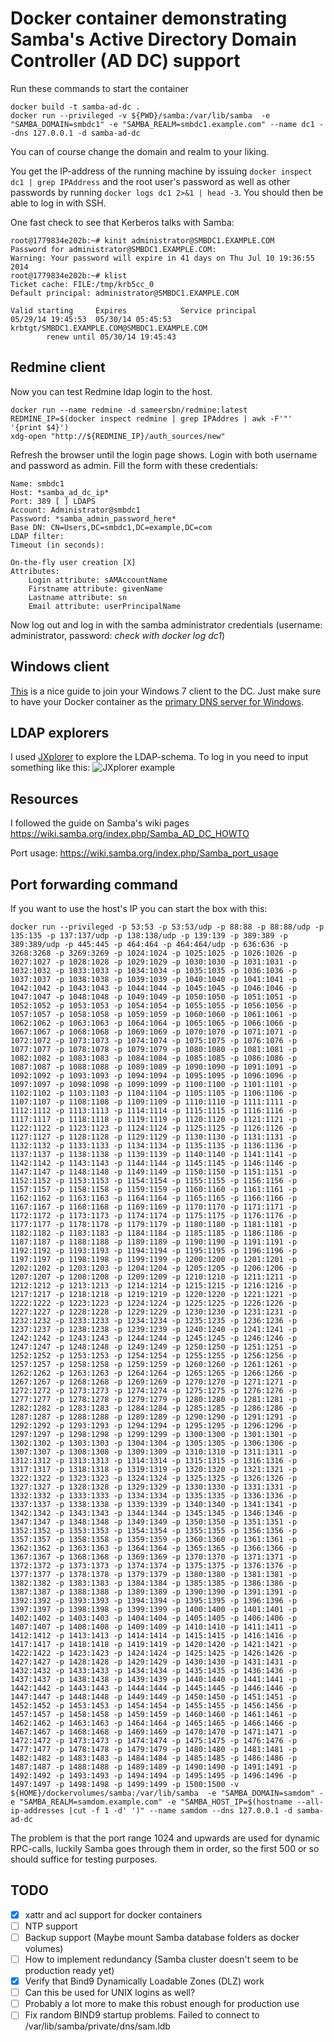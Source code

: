 # Docker container demonstrating Samba's Active Directory Domain Controller (AD DC) support

Run these commands to start the container
```
docker build -t samba-ad-dc .
docker run --privileged -v ${PWD}/samba:/var/lib/samba  -e "SAMBA_DOMAIN=smbdc1" -e "SAMBA_REALM=smbdc1.example.com" --name dc1 --dns 127.0.0.1 -d samba-ad-dc
```
You can of course change the domain and realm to your liking.

You get the IP-address of the running machine by issuing `docker inspect dc1 | grep IPAddress` and the root user's
password as well as other passwords by running `docker logs dc1 2>&1 | head -3`. You should then be able to log in with SSH.

One fast check to see that Kerberos talks with Samba:
```
root@1779834e202b:~# kinit administrator@SMBDC1.EXAMPLE.COM
Password for administrator@SMBDC1.EXAMPLE.COM:
Warning: Your password will expire in 41 days on Thu Jul 10 19:36:55 2014
root@1779834e202b:~# klist
Ticket cache: FILE:/tmp/krb5cc_0
Default principal: administrator@SMBDC1.EXAMPLE.COM

Valid starting     Expires            Service principal
05/29/14 19:45:53  05/30/14 05:45:53  krbtgt/SMBDC1.EXAMPLE.COM@SMBDC1.EXAMPLE.COM
        renew until 05/30/14 19:45:43

```

## Redmine client

Now you can test Redmine ldap login to the host.
```
docker run --name redmine -d sameersbn/redmine:latest
REDMINE_IP=$(docker inspect redmine | grep IPAddres | awk -F'"' '{print $4}')
xdg-open "http://${REDMINE_IP}/auth_sources/new"
```

Refresh the browser until the login page shows. Login with both username and password as admin. Fill the form with these credentials:

```
Name: smbdc1
Host: *samba_ad_dc_ip*
Port: 389 [ ] LDAPS
Account: Administrator@smbdc1
Password: *samba_admin_password_here*
Base DN: CN=Users,DC=smbdc1,DC=example,DC=com
LDAP filter:
Timeout (in seconds):

On-the-fly user creation [X]
Attributes:
    Login attribute: sAMAccountName
    Firstname attribute: givenName
    Lastname attribute: sn
    Email attribute: userPrincipalName
```

Now log out and log in with the samba administrator credentials (username: administrator, password: *check with docker log dc1*)

## Windows client

[This](http://vimeo.com/11527979#t=3m15s) is a nice guide to join your Windows 7 client to the DC. Just make sure to have your Docker container as the
[primary DNS server for Windows](http://www.opennicproject.org/configure-your-dns/how-to-change-dns-servers-in-windows-7/).

## LDAP explorers

I used [JXplorer](http://jxplorer.org/) to explore the LDAP-schema. To log in you need to input something like this:
![JXplorer example](http://i.imgur.com/LniIp22.png)

## Resources
I followed the guide on Samba's wiki pages https://wiki.samba.org/index.php/Samba_AD_DC_HOWTO

Port usage: https://wiki.samba.org/index.php/Samba_port_usage

## Port forwarding command
If you want to use the host's IP you can start the box with this:
```
docker run --privileged -p 53:53 -p 53:53/udp -p 88:88 -p 88:88/udp -p 135:135 -p 137:137/udp -p 138:138/udp -p 139:139 -p 389:389 -p 389:389/udp -p 445:445 -p 464:464 -p 464:464/udp -p 636:636 -p 3268:3268 -p 3269:3269 -p 1024:1024 -p 1025:1025 -p 1026:1026 -p 1027:1027 -p 1028:1028 -p 1029:1029 -p 1030:1030 -p 1031:1031 -p 1032:1032 -p 1033:1033 -p 1034:1034 -p 1035:1035 -p 1036:1036 -p 1037:1037 -p 1038:1038 -p 1039:1039 -p 1040:1040 -p 1041:1041 -p 1042:1042 -p 1043:1043 -p 1044:1044 -p 1045:1045 -p 1046:1046 -p 1047:1047 -p 1048:1048 -p 1049:1049 -p 1050:1050 -p 1051:1051 -p 1052:1052 -p 1053:1053 -p 1054:1054 -p 1055:1055 -p 1056:1056 -p 1057:1057 -p 1058:1058 -p 1059:1059 -p 1060:1060 -p 1061:1061 -p 1062:1062 -p 1063:1063 -p 1064:1064 -p 1065:1065 -p 1066:1066 -p 1067:1067 -p 1068:1068 -p 1069:1069 -p 1070:1070 -p 1071:1071 -p 1072:1072 -p 1073:1073 -p 1074:1074 -p 1075:1075 -p 1076:1076 -p 1077:1077 -p 1078:1078 -p 1079:1079 -p 1080:1080 -p 1081:1081 -p 1082:1082 -p 1083:1083 -p 1084:1084 -p 1085:1085 -p 1086:1086 -p 1087:1087 -p 1088:1088 -p 1089:1089 -p 1090:1090 -p 1091:1091 -p 1092:1092 -p 1093:1093 -p 1094:1094 -p 1095:1095 -p 1096:1096 -p 1097:1097 -p 1098:1098 -p 1099:1099 -p 1100:1100 -p 1101:1101 -p 1102:1102 -p 1103:1103 -p 1104:1104 -p 1105:1105 -p 1106:1106 -p 1107:1107 -p 1108:1108 -p 1109:1109 -p 1110:1110 -p 1111:1111 -p 1112:1112 -p 1113:1113 -p 1114:1114 -p 1115:1115 -p 1116:1116 -p 1117:1117 -p 1118:1118 -p 1119:1119 -p 1120:1120 -p 1121:1121 -p 1122:1122 -p 1123:1123 -p 1124:1124 -p 1125:1125 -p 1126:1126 -p 1127:1127 -p 1128:1128 -p 1129:1129 -p 1130:1130 -p 1131:1131 -p 1132:1132 -p 1133:1133 -p 1134:1134 -p 1135:1135 -p 1136:1136 -p 1137:1137 -p 1138:1138 -p 1139:1139 -p 1140:1140 -p 1141:1141 -p 1142:1142 -p 1143:1143 -p 1144:1144 -p 1145:1145 -p 1146:1146 -p 1147:1147 -p 1148:1148 -p 1149:1149 -p 1150:1150 -p 1151:1151 -p 1152:1152 -p 1153:1153 -p 1154:1154 -p 1155:1155 -p 1156:1156 -p 1157:1157 -p 1158:1158 -p 1159:1159 -p 1160:1160 -p 1161:1161 -p 1162:1162 -p 1163:1163 -p 1164:1164 -p 1165:1165 -p 1166:1166 -p 1167:1167 -p 1168:1168 -p 1169:1169 -p 1170:1170 -p 1171:1171 -p 1172:1172 -p 1173:1173 -p 1174:1174 -p 1175:1175 -p 1176:1176 -p 1177:1177 -p 1178:1178 -p 1179:1179 -p 1180:1180 -p 1181:1181 -p 1182:1182 -p 1183:1183 -p 1184:1184 -p 1185:1185 -p 1186:1186 -p 1187:1187 -p 1188:1188 -p 1189:1189 -p 1190:1190 -p 1191:1191 -p 1192:1192 -p 1193:1193 -p 1194:1194 -p 1195:1195 -p 1196:1196 -p 1197:1197 -p 1198:1198 -p 1199:1199 -p 1200:1200 -p 1201:1201 -p 1202:1202 -p 1203:1203 -p 1204:1204 -p 1205:1205 -p 1206:1206 -p 1207:1207 -p 1208:1208 -p 1209:1209 -p 1210:1210 -p 1211:1211 -p 1212:1212 -p 1213:1213 -p 1214:1214 -p 1215:1215 -p 1216:1216 -p 1217:1217 -p 1218:1218 -p 1219:1219 -p 1220:1220 -p 1221:1221 -p 1222:1222 -p 1223:1223 -p 1224:1224 -p 1225:1225 -p 1226:1226 -p 1227:1227 -p 1228:1228 -p 1229:1229 -p 1230:1230 -p 1231:1231 -p 1232:1232 -p 1233:1233 -p 1234:1234 -p 1235:1235 -p 1236:1236 -p 1237:1237 -p 1238:1238 -p 1239:1239 -p 1240:1240 -p 1241:1241 -p 1242:1242 -p 1243:1243 -p 1244:1244 -p 1245:1245 -p 1246:1246 -p 1247:1247 -p 1248:1248 -p 1249:1249 -p 1250:1250 -p 1251:1251 -p 1252:1252 -p 1253:1253 -p 1254:1254 -p 1255:1255 -p 1256:1256 -p 1257:1257 -p 1258:1258 -p 1259:1259 -p 1260:1260 -p 1261:1261 -p 1262:1262 -p 1263:1263 -p 1264:1264 -p 1265:1265 -p 1266:1266 -p 1267:1267 -p 1268:1268 -p 1269:1269 -p 1270:1270 -p 1271:1271 -p 1272:1272 -p 1273:1273 -p 1274:1274 -p 1275:1275 -p 1276:1276 -p 1277:1277 -p 1278:1278 -p 1279:1279 -p 1280:1280 -p 1281:1281 -p 1282:1282 -p 1283:1283 -p 1284:1284 -p 1285:1285 -p 1286:1286 -p 1287:1287 -p 1288:1288 -p 1289:1289 -p 1290:1290 -p 1291:1291 -p 1292:1292 -p 1293:1293 -p 1294:1294 -p 1295:1295 -p 1296:1296 -p 1297:1297 -p 1298:1298 -p 1299:1299 -p 1300:1300 -p 1301:1301 -p 1302:1302 -p 1303:1303 -p 1304:1304 -p 1305:1305 -p 1306:1306 -p 1307:1307 -p 1308:1308 -p 1309:1309 -p 1310:1310 -p 1311:1311 -p 1312:1312 -p 1313:1313 -p 1314:1314 -p 1315:1315 -p 1316:1316 -p 1317:1317 -p 1318:1318 -p 1319:1319 -p 1320:1320 -p 1321:1321 -p 1322:1322 -p 1323:1323 -p 1324:1324 -p 1325:1325 -p 1326:1326 -p 1327:1327 -p 1328:1328 -p 1329:1329 -p 1330:1330 -p 1331:1331 -p 1332:1332 -p 1333:1333 -p 1334:1334 -p 1335:1335 -p 1336:1336 -p 1337:1337 -p 1338:1338 -p 1339:1339 -p 1340:1340 -p 1341:1341 -p 1342:1342 -p 1343:1343 -p 1344:1344 -p 1345:1345 -p 1346:1346 -p 1347:1347 -p 1348:1348 -p 1349:1349 -p 1350:1350 -p 1351:1351 -p 1352:1352 -p 1353:1353 -p 1354:1354 -p 1355:1355 -p 1356:1356 -p 1357:1357 -p 1358:1358 -p 1359:1359 -p 1360:1360 -p 1361:1361 -p 1362:1362 -p 1363:1363 -p 1364:1364 -p 1365:1365 -p 1366:1366 -p 1367:1367 -p 1368:1368 -p 1369:1369 -p 1370:1370 -p 1371:1371 -p 1372:1372 -p 1373:1373 -p 1374:1374 -p 1375:1375 -p 1376:1376 -p 1377:1377 -p 1378:1378 -p 1379:1379 -p 1380:1380 -p 1381:1381 -p 1382:1382 -p 1383:1383 -p 1384:1384 -p 1385:1385 -p 1386:1386 -p 1387:1387 -p 1388:1388 -p 1389:1389 -p 1390:1390 -p 1391:1391 -p 1392:1392 -p 1393:1393 -p 1394:1394 -p 1395:1395 -p 1396:1396 -p 1397:1397 -p 1398:1398 -p 1399:1399 -p 1400:1400 -p 1401:1401 -p 1402:1402 -p 1403:1403 -p 1404:1404 -p 1405:1405 -p 1406:1406 -p 1407:1407 -p 1408:1408 -p 1409:1409 -p 1410:1410 -p 1411:1411 -p 1412:1412 -p 1413:1413 -p 1414:1414 -p 1415:1415 -p 1416:1416 -p 1417:1417 -p 1418:1418 -p 1419:1419 -p 1420:1420 -p 1421:1421 -p 1422:1422 -p 1423:1423 -p 1424:1424 -p 1425:1425 -p 1426:1426 -p 1427:1427 -p 1428:1428 -p 1429:1429 -p 1430:1430 -p 1431:1431 -p 1432:1432 -p 1433:1433 -p 1434:1434 -p 1435:1435 -p 1436:1436 -p 1437:1437 -p 1438:1438 -p 1439:1439 -p 1440:1440 -p 1441:1441 -p 1442:1442 -p 1443:1443 -p 1444:1444 -p 1445:1445 -p 1446:1446 -p 1447:1447 -p 1448:1448 -p 1449:1449 -p 1450:1450 -p 1451:1451 -p 1452:1452 -p 1453:1453 -p 1454:1454 -p 1455:1455 -p 1456:1456 -p 1457:1457 -p 1458:1458 -p 1459:1459 -p 1460:1460 -p 1461:1461 -p 1462:1462 -p 1463:1463 -p 1464:1464 -p 1465:1465 -p 1466:1466 -p 1467:1467 -p 1468:1468 -p 1469:1469 -p 1470:1470 -p 1471:1471 -p 1472:1472 -p 1473:1473 -p 1474:1474 -p 1475:1475 -p 1476:1476 -p 1477:1477 -p 1478:1478 -p 1479:1479 -p 1480:1480 -p 1481:1481 -p 1482:1482 -p 1483:1483 -p 1484:1484 -p 1485:1485 -p 1486:1486 -p 1487:1487 -p 1488:1488 -p 1489:1489 -p 1490:1490 -p 1491:1491 -p 1492:1492 -p 1493:1493 -p 1494:1494 -p 1495:1495 -p 1496:1496 -p 1497:1497 -p 1498:1498 -p 1499:1499 -p 1500:1500 -v ${HOME}/dockervolumes/samba:/var/lib/samba  -e "SAMBA_DOMAIN=samdom" -e "SAMBA_REALM=samdom.example.com" -e "SAMBA_HOST_IP=$(hostname --all-ip-addresses |cut -f 1 -d' ')" --name samdom --dns 127.0.0.1 -d samba-ad-dc
```

The problem is that the port range 1024 and upwards are used for dynamic RPC-calls, luckily Samba goes through them in
order, so the first 500 or so should suffice for testing purposes.

## TODO

* [X] xattr and acl support for docker containers
* [ ] NTP support
* [ ] Backup support (Maybe mount Samba database folders as docker volumes)
* [ ] How to implement redundancy (Samba cluster doesn't seem to be production ready yet)
* [X] Verify that Bind9 Dynamically Loadable Zones (DLZ) work
* [ ] Can this be used for UNIX logins as well?
* [ ] Probably a lot more to make this robust enough for production use
* [ ] Fix random BIND9 startup problems. Failed to connect to /var/lib/samba/private/dns/sam.ldb
